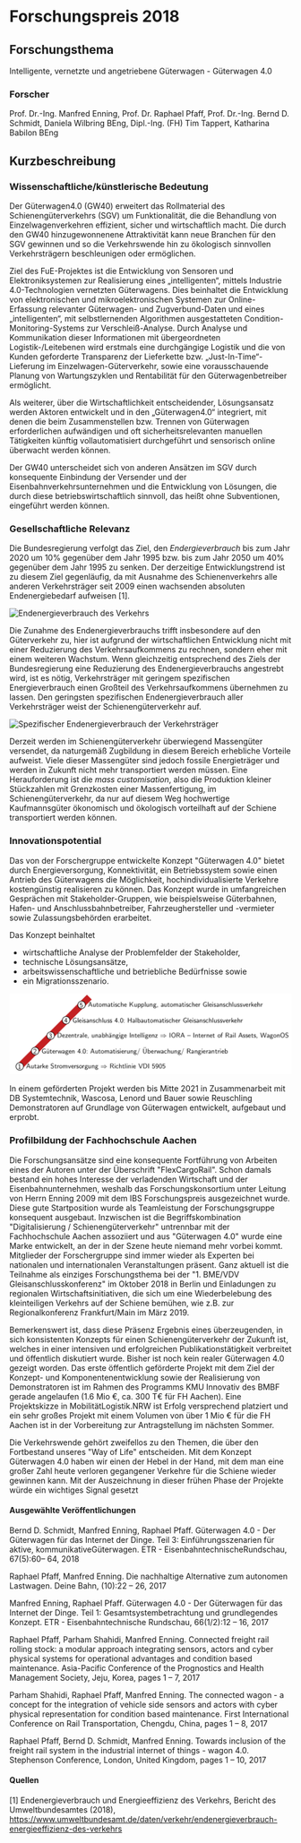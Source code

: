 # Forschungspreis 2018

## Forschungsthema
Intelligente, vernetzte und angetriebene Güterwagen - Güterwagen 4.0

### Forscher

Prof. Dr.-Ing. Manfred Enning, Prof. Dr. Raphael Pfaff, Prof. Dr.-Ing. Bernd D. Schmidt, Daniela Wilbring BEng, Dipl.-Ing. (FH) Tim Tappert, Katharina Babilon BEng

## Kurzbeschreibung

### Wissenschaftliche/künstlerische Bedeutung

Der Güterwagen4.0 (GW40) erweitert das Rollmaterial des Schienengüterverkehrs (SGV) um Funktionalität, die die Behandlung von Einzelwagenverkehren effizient, sicher und wirtschaftlich macht. Die durch den GW40 hinzugewonnenene Attraktivität kann neue Branchen für den SGV gewinnen und so die Verkehrswende hin zu ökologisch sinnvollen Verkehrsträgern beschleunigen oder ermöglichen.

Ziel des FuE-Projektes ist die Entwicklung von Sensoren und Elektroniksystemen zur Realisierung eines „intelligenten“, mittels Industrie 4.0-Technologien vernetzten Güterwagens.
Dies beinhaltet die Entwicklung von elektronischen und mikroelektronischen Systemen zur Online-Erfassung relevanter Güterwagen- und Zugverbund-Daten und eines „intelligenten“, mit selbstlernenden Algorithmen ausgestatteten Condition-Monitoring-Systems zur Verschleiß-Analyse. Durch Analyse und Kommunikation dieser Informationen mit übergeordneten Logistik-/Leitebenen wird erstmals eine durchgängige Logistik und die von Kunden geforderte Transparenz der Lieferkette bzw. „Just-In-Time“-Lieferung im Einzelwagen-Güterverkehr, sowie eine vorausschauende Planung von Wartungszyklen und Rentabilität für den Güterwagenbetreiber ermöglicht.

Als weiterer, über die Wirtschaftlichkeit entscheidender, Lösungsansatz werden Aktoren entwickelt und in den „Güterwagen4.0“ integriert, mit denen die beim Zusammenstellen bzw. Trennen von Güterwagen erforderlichen aufwändigen und oft sicherheitsrelevanten manuellen Tätigkeiten künftig vollautomatisiert durchgeführt und sensorisch online überwacht werden können.

Der GW40 unterscheidet sich von anderen Ansätzen im SGV durch konsequente Einbindung der Versender und der Eisenbahnverkehrsunternehmen und die Entwicklung von Lösungen, die durch diese betriebswirtschaftlich sinnvoll, das heißt ohne Subventionen, eingeführt werden können.

### Gesellschaftliche Relevanz

Die Bundesregierung verfolgt das Ziel, den *Endergieverbrauch* bis zum Jahr 2020 um 10% gegenüber dem Jahr 1995 bzw. bis zum Jahr 2050 um 40% gegenüber dem Jahr 1995 zu senken. Der derzeitige Entwicklungstrend ist zu diesem Ziel gegenläufig, da mit Ausnahme des Schienenverkehrs alle anderen Verkehrsträger seit 2009 einen wachsenden absoluten Endenergiebedarf aufweisen [1].

![Endenergieverbrauch des Verkehrs](abb2.png)

Die Zunahme des Endenergieverbrauchs trifft insbesondere auf den Güterverkehr zu, hier ist aufgrund der wirtschaftlichen Entwicklung nicht mit einer Reduzierung des Verkehrsaufkommens zu rechnen, sondern eher mit einem weiteren Wachstum. Wenn gleichzeitig entsprechend des Ziels der Bundesregierung eine Reduzierung des Endenergieverbrauchs angestrebt wird, ist es nötig, Verkehrsträger mit geringem spezifischen Energieverbrauch einen Großteil des Verkehrsaufkommens übernehmen zu lassen. Den geringsten spezifischen Endenergieverbrauch aller Verkehrsträger weist der Schienengüterverkehr auf.

![Spezifischer Endenergieverbrauch der Verkehrsträger](abb4.png)

Derzeit werden im Schienengüterverkehr überwiegend Massengüter versendet, da naturgemäß Zugbildung in diesem Bereich erhebliche Vorteile aufweist. Viele dieser Massengüter sind jedoch fossile Energieträger und werden in Zukunft nicht mehr transportiert werden müssen. Eine Herauforderung ist die *mass customisation*, also die Produktion kleiner Stückzahlen mit Grenzkosten einer Massenfertigung, im Schienengüterverkehr, da nur auf diesem Weg hochwertige Kaufmannsgüter ökonomisch und ökologisch vorteilhaft auf der Schiene transportiert werden können. 

### Innovationspotential

Das von der Forschergruppe entwickelte Konzept "Güterwagen 4.0" bietet durch Energieversorgung, Konnektivität, ein Betriebssystem sowie einen Antrieb des Güterwagens die Möglichkeit, hochindividualisierte Verkehre kostengünstig realisieren zu können. Das Konzept wurde in umfangreichen Gesprächen mit Stakeholder-Gruppen, wie beispielsweise Güterbahnen, Hafen- und Anschlussbahnbetreiber, Fahrzeughersteller und -vermieter sowie Zulassungsbehörden erarbeitet.

Das Konzept beinhaltet

- wirtschaftliche Analyse der Problemfelder der Stakeholder,
- technische Lösungsansätze,
- arbeitswissenschaftliche und betriebliche Bedürfnisse sowie
- ein Migrationsszenario.

![Railmap zur Entwicklung des Güterwagen 4.0](abb5.png)

In einem geförderten Projekt werden bis Mitte 2021 in Zusammenarbeit mit DB Systemtechnik, Wascosa, Lenord und Bauer sowie Reuschling Demonstratoren auf Grundlage von Güterwagen entwickelt, aufgebaut und erprobt.

### Profilbildung der Fachhochschule Aachen

Die Forschungsansätze sind eine konsequente Fortführung von Arbeiten eines der Autoren unter der Überschrift "FlexCargoRail". Schon damals bestand ein hohes Interesse der verladenden Wirtschaft und der Eisenbahnunternehmen, weshalb das Forschungskonsortium unter Leitung von Herrn Enning 2009 mit dem IBS Forschungspreis ausgezeichnet wurde. Diese gute Startposition wurde als Teamleistung der Forschungsgruppe konsequent ausgebaut. Inzwischen ist die Begriffskombination "Digitalisierung / Schienengüterverkehr" untrennbar mit der Fachhochschule Aachen assoziiert und aus "Güterwagen 4.0" wurde eine Marke entwickelt, an der in der Szene heute niemand mehr vorbei kommt. Mitglieder der Forschergruppe sind immer wieder als Experten bei nationalen und internationalen Veranstaltungen präsent. Ganz aktuell ist die Teilnahme als einziges Forschungsthema bei der "1. BME/VDV Gleisanschlusskonferenz" im Oktober 2018 in Berlin und Einladungen zu regionalen Wirtschaftsinitiativen, die sich um eine Wiederbelebung des kleinteiligen Verkehrs auf der Schiene bemühen, wie z.B. zur Regionalkonferenz Frankfurt/Main im März 2019.

Bemerkenswert ist, dass diese Präsenz Ergebnis eines überzeugenden, in sich konsistenten Konzepts für einen Schienengüterverkehr der Zukunft ist, welches in einer intensiven und erfolgreichen Publikationstätigkeit verbreitet und öffentlich diskutiert wurde. Bisher ist noch kein realer Güterwagen 4.0 gezeigt worden. Das erste öffentlich geförderte Projekt mit dem Ziel der Konzept- und Komponentenentwicklung sowie der Realisierung von Demonstratoren ist im Rahmen des Programms KMU Innovativ des BMBF gerade angelaufen (1.6 Mio €, ca. 300 T€ für FH Aachen). Eine Projektskizze in MobilitätLogistik.NRW ist Erfolg versprechend platziert und ein sehr großes Projekt mit einem Volumen von über 1 Mio € für die FH Aachen ist in der Vorbereitung zur Antragstellung im nächsten Sommer.

Die Verkehrswende gehört zweifellos zu den Themen, die über den Fortbestand unseres "Way of Life" entscheiden. Mit dem Konzept Güterwagen 4.0 haben wir einen der Hebel in der Hand, mit dem man eine großer Zahl heute verloren gegangener Verkehre für die Schiene wieder gewinnen kann. Mit der Auszeichnung in dieser frühen Phase der Projekte würde ein wichtiges Signal gesetzt

#### Ausgewählte Veröffentlichungen

Bernd D. Schmidt, Manfred Enning, Raphael Pfaff. Güterwagen 4.0 - Der Güterwagen für das Internet der Dinge. Teil 3: Einführungsszenarien für aktive, kommunikativeGüterwagen. ETR - EisenbahntechnischeRundschau, 67(5):60– 64, 2018

Raphael Pfaff, Manfred Enning. Die nachhaltige Alternative zum autonomen Lastwagen. Deine Bahn, (10):22 – 26, 2017

Manfred Enning, Raphael Pfaff. Güterwagen 4.0 - Der Güterwagen für das Internet der Dinge. Teil 1: Gesamtsystembetrachtung und grundlegendes Konzept. ETR - Eisenbahntechnische Rundschau, 66(1/2):12 – 16, 2017

Raphael Pfaff, Parham Shahidi, Manfred Enning. Connected freight rail rolling stock: a modular approach integrating sensors, actors and cyber physical systems for operational advantages and condition based maintenance. Asia-Pacific Conference of the Prognostics and Health Management Society, Jeju, Korea, pages 1 – 7, 2017

Parham Shahidi, Raphael Pfaff, Manfred Enning. The connected wagon - a concept for the integration of vehicle side sensors and actors with cyber physical representation for condition based maintenance. First International Conference on Rail Transportation, Chengdu, China, pages 1 – 8, 2017

Raphael Pfaff, Bernd D. Schmidt, Manfred Enning. Towards inclusion of the freight rail system in the industrial internet of things - wagon 4.0. Stephenson Conference, London, United Kingdom, pages 1 – 10, 2017

#### Quellen

[1] Endenergieverbrauch und Energieeffizienz des Verkehrs, Bericht des Umweltbundesamtes (2018), https://www.umweltbundesamt.de/daten/verkehr/endenergieverbrauch-energieeffizienz-des-verkehrs
